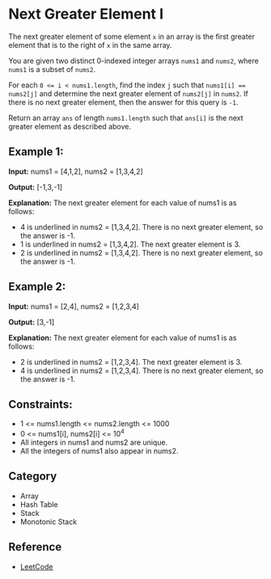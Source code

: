# Next Greater Element I

The next greater element of some element ```x``` in an array is the first greater element that is to the right of ```x``` in the same array.

You are given two distinct 0-indexed integer arrays ```nums1``` and ```nums2```, where ```nums1``` is a subset of ```nums2```.

For each ```0 <= i < nums1.length```, find the index ```j``` such that ```nums1[i] == nums2[j]``` and determine the next greater element of ```nums2[j]``` in ```nums2```. If there is no next greater element, then the answer for this query is ```-1```.

Return an array ```ans``` of length ```nums1.length``` such that ```ans[i]``` is the next greater element as described above.

## Example 1:

<b>Input:</b> nums1 = [4,1,2], nums2 = [1,3,4,2]

<b>Output:</b> [-1,3,-1]

<b>Explanation:</b> The next greater element for each value of nums1 is as follows:
- 4 is underlined in nums2 = [1,3,4,2]. There is no next greater element, so the answer is -1.
- 1 is underlined in nums2 = [1,3,4,2]. The next greater element is 3.
- 2 is underlined in nums2 = [1,3,4,2]. There is no next greater element, so the answer is -1.

## Example 2:

<b>Input:</b> nums1 = [2,4], nums2 = [1,2,3,4]

<b>Output:</b> [3,-1]

<b>Explanation:</b> The next greater element for each value of nums1 is as follows:
- 2 is underlined in nums2 = [1,2,3,4]. The next greater element is 3.
- 4 is underlined in nums2 = [1,2,3,4]. There is no next greater element, so the answer is -1.


## Constraints:

- 1 <= nums1.length <= nums2.length <= 1000
- 0 <= nums1[i], nums2[i] <= 10<sup>4</sup>
- All integers in nums1 and nums2 are unique.
- All the integers of nums1 also appear in nums2.

## Category
- Array
- Hash Table
- Stack
- Monotonic Stack

## Reference
- [LeetCode](https://leetcode.com/problems/next-greater-element-i/)